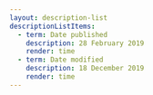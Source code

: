 ```yaml
---
layout: description-list
descriptionListItems:
  - term: Date published
    description: 28 February 2019
    render: time
  - term: Date modified
    description: 18 December 2019
    render: time
---
```

